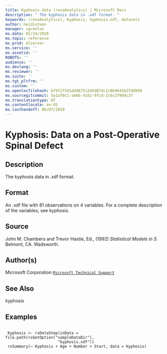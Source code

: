 ```yaml
---
title: Kyphosis data (revoAnalytics) | Microsoft Docs
description: " The kyphosis data in .xdf format. "
keywords: (revoAnalytics), Kyphosis, kyphosis.xdf, datasets
author: heidisteen
manager: cgronlun
ms.date: 01/24/2018
ms.topic: reference
ms.prod: mlserver
ms.service: ''
ms.assetid: ''
ROBOTS: ''
audience: ''
ms.devlang: ''
ms.reviewer: ''
ms.suite: ''
ms.tgt_pltfrm: ''
ms.custom: ''
ms.openlocfilehash: bf9f2f5d1d448751245d874c1c0b4641b37dd848
ms.sourcegitcommit: 5a1af0c1-a46b-4161-9fcd-2c6c2f004c37
ms.translationtype: HT
ms.contentlocale: en-US
ms.lasthandoff: 06/07/2019
---
```

 # <a name="kyphosis-data-on-a-post-operative-spinal-defect"></a>Kyphosis: Data on a Post-Operative Spinal Defect 
 ## <a name="description"></a>Description

The kyphosis data in .xdf format.


 ## <a name="format"></a>Format

An .xdf file with 81 observations on 4 variables. For a complete description of the variables, see kyphosis.


 ## <a name="source"></a>Source

John M. Chambers and Trevor Hastie, Ed., (1992) *Statistical Models in S*. Belmont, CA. Wadsworth.


 ## <a name="authors"></a>Author(s)
 Microsoft Corporation [`Microsoft Technical Support`](https://go.microsoft.com/fwlink/?LinkID=698556&clcid=0x409)


 ## <a name="see-also"></a>See Also

kyphosis

 ## <a name="examples"></a>Examples

 ```

  Kyphosis <- rxDataStep(inData = file.path(rxGetOption("sampleDataDir"),
                        "kyphosis.xdf"))
  rxSummary(~ Kyphosis + Age + Number + Start, data = Kyphosis)
```


